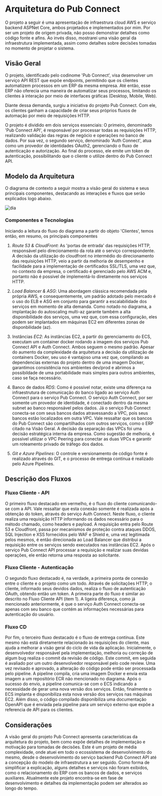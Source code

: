 # Arquitetura do Pub Connect
O projeto a seguir é uma apresentação de infraestrura cloud AWS e serviço backend ASPNet Core, ambos projetados e implementados por mim. 
Por ser um projeto de origem privada, não posso demonstrar detalhes como código fonte e afins. Ao invés disso, mostrarei uma visão geral da infraestrutura implementada, assim como detalhes sobre decisões tomadas no momento de projetar o sistema.

## Visão Geral
O projeto, identificado pelo codinome 'Pub Connect', visa desenvolver um serviço API REST que expõe endpoints, permitindo que os clientes automatizem processos em um ERP da mesma empresa. Até então, esse ERP não oferecia uma maneira de automatizar seus processos, limitando os clientes à interação por meio de interfaces gráficas (Desktop, Mobile, Web).

Diante dessa demanda, surgiu a iniciativa do projeto Pub Connect. Com ele, os clientes ganham a capacidade de criar seus próprios fluxos de automação por meio de requisições HTTP.

O projeto é dividido em dois serviços essenciais: O primeiro, denominado 'Pub Connect API', é responsável por processar todas as requisições HTTP, realizando validação das regras de negócio e operações no banco de dados. Por sua vez, o segundo serviço, denominado 'Auth Connect', atua como um provedor de identidades OAuth2, gerenciando o fluxo de autenticação e autorização. Ao final do processo, ele emite um token de autenticação, possibilitando que o cliente o utilize dentro do Pub Connect API.

## Modelo da Arquitetura
O diagrama de contexto a seguir mostra a visão geral do sistema e seus principais componentes, destacando as interações e fluxos que serão explicados logo abaixo.

![dia](https://github.com/Breno709/PubApi_Presentation/assets/8755602/91ae0de6-5440-4d4c-9dcc-515e8e2396de)

### Componentes e Tecnologias
Iniciando a leitura do fluxo do diagrama a partir do objeto 'Clientes', temos então, em resumo, os principais componentes

1. _Route 53 & CloudFront_: As 'portas de entrada' das requisições HTTP, responsável pelo direcionamento da rota até o serviço correspondente.
A decisão da utilização do cloudfront no intermédio do direcionamento das requisições HTTP, veio a partir da melhoria de desempenho e facilidade para a implementação de certificados SSL/TLS, uma vez que, no contexto da empresa, o certificado é gerenciado pelo AWS ACM e, portanto não é possível de implementá-lo diretamente nos serviços HTTP.

1. _Load Balancer & ASG_: Uma abordagem clássica recomendada pela própria AWS, e consequentemente, um padrão adotado pelo mercado é o uso do ELB e ASG em conjunto para garantir a escalabilidade dos serviços em momento de alta demanda. Como notado no diagrama, a implantação do autoscaling multi-az garante também a alta disponibilidade dos serviços, uma vez que, com essa configuração, eles podem ser implantados em máquinas EC2 em diferentes zonas de disponbilidade (az).

1.  Instâncias _EC2_: As instâncias EC2, a partir do gerenciamento do ECS, executam um container docker rodando a imagem dos serviços Pub Connect API e Auth Connect. Ambos seguem o mesmo padrão.
Apesar do aumento da complexidade da arquitetura a decisão da utilização de containers Docker, seu uso é vantajoso uma vez que, compilando as dependencias externas do projeto dentro de uma imagem Docker, garantimos consistência nos ambientes dev/prod e abrimos a possibildade de uma portabilidade mais simples para outros ambientes, caso se faça necessário.

1. Banco de dados _RDS_: Como é possível notar, existe uma diferença na infraestrutura de comunicação do banco ligado ao serviço Auth Connect para o serviço Pub Connect.
O serviço Auth Connect, por ser somente um provedor de identidade, é conectado dentro da mesma subnet ao banco responsável pelos dados.
Já o serviço Pub Connect conecta-se com seus bancos dados atravessando a VPC, pois seus bancos estão localizados em outra VPC.
Vale ressaltar que os bancos do Pub Connect são compartilhados com outros serviços, como o ERP citado na Visão Geral. A decisão da separação das VPCs foi uma decisão estratégica interna da empresa.
Como sugestão de melhoria, é possível utilizar o VPC Peering para conectar as duas VPCs e garantir um roteamento privado de tráfego dos dados.

1. _Git e Azure Pipelines_: O controle e versionamento de código fonte é realizado através do GIT, e o processo de entrega contínua é realizado pelo Azure Pipelines.

## Descrição dos Fluxos
### Fluxo Cliente - API
O primeiro fluxo destacado em vermelho, é o fluxo do cliente comunicando-se com a API. Vale ressaltar que esta conexão somente é realizada após a obtenção do token, através do serviço Auth Connect. 
Neste fluxo, o cliente realiza uma requisição HTTP informando os dados necessário para o método chamado, como headers e payload. A requisição entra pelo Route 53 e Cloudfront, passa por mecanismos de proteção contra ataques DDOS, SQL Injection e XSS fornecidos pelo WAF e Shield e, uma vez legitimada pelos mesmos, é então direcionada ao Load Balancer que distribui a requisição entre os serviços sendo executados nas instâncias EC2.
Após o serviço Pub Connect API processar a requisição e realizar suas devidas operações, ele então retorna uma resposta ao solicitante.

### Fluxo Cliente - Autenticação
O segundo fluxo destacado é, na verdade, a primeira ponta de conexão entre o cliente e o projeto como um todo. Através de solicitações HTTP, o cliente, informado seus devidos dados, realiza o fluxo de autenticação OAuth, obtendo então um token. 
A primeira parte do fluxo é similar ao descrito no Fluxo Cliente API (item 1). A ligeira diferença, como já mencionado anteriormente, é que o serviço Auth Connect conecta-se apenas com seu banco que contém as informações necessárias para autenticação do usuário.

### Fluxo CD
Por fim, o terceiro fluxo destacado é o fluxo de entrega contínua. Este mesmo não está diretamente relacionado às requisições do cliente, mas ajuda a melhorar a visão geral do ciclo de vida da aplicação.
Inicialmente, o desenvolvedor responsável pela implementação, melhoria ou correção de algum bug realiza o commit da revisão de código. Este commit, em seguida é avaliado por um outro desenvolvedor responsável pelo code review.
Uma vez revisado e aprovado, a alteração do código pode então ser processada pelo pipeline.
A pipeline compila, cria uma imagem Docker e envia esta imagem a um repositório ECR não mencionado no diagrama. Após o sucesso do envio, a pipeline comunica-se com o ECS indicando a necessidade de gerar uma nova versão dos serviços.
Então, finalmente o ECS implanta e disponibiliza esta nova versão dos serviços nas máquinas EC2.
Além disso, o código compilado disponibiliza uma documentação OpenAPI que é enviada pela pipeline para um serviço externo que expõe a referencia de API para os clientes.

## Considerações
A visão geral do projeto Pub Connect apresenta características da arquitetura do projeto, bem como expõe detalhes de implementação e motivação para tomadas de decisões.
Este é um projeto de média complexidade, onde atuei em todo o ecossistema de desenvolvimento do mesmo, desde o desenvolvimento do serviço backend Pub Connect API até a concepção do modelo de infraestrutura a ser seguido.
Como forma de simplificar a explicação, alguns detalhes e serviços não foram exibidos, como o relacionamento do ERP com os bancos de dados, e serviços auxiliares.
Atualmente este projeto encontra-se em fase de desenvolvimento e detalhes da implementação podem ser alterados ao longo do tempo.
